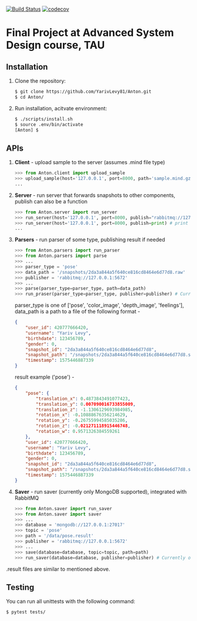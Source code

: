 [![Build Status](https://travis-ci.org/YarivLevy81/Anthon.svg?branch=master)](https://travis-ci.org/github/YarivLevy81/Anthon)
[![codecov](https://codecov.io/gh/YarivLevy81/Anthon/branch/master/graph/badge.svg)](https://codecov.io/gh/YarivLevy81/Anthon)

# Final Project at Advanced System Design course, TAU

## Installation

1. Clone the repository:

    ```sh
    $ git clone https://github.com/YarivLevy81/Anton.git
    $ cd Anton/
    ```

2. Run installation, acitvate environment:

    ```sh
    $ ./scripts/install.sh
    $ source .env/bin/activate
    [Anton] $
    ```

## APIs

1. **Client** - upload sample to the server (assumes .mind file type)
    ```python
    >>> from Anton.client import upload_sample
    >>> upload_sample(host='127.0.0.1', port=8000, path='sample.mind.gzip')
    ...
    ```
2. **Server** - run server that forwards snapshots to other components,
   publish can also be a function
     ```python
    >>> from Anton.server import run_server
    >>> run_server(host='127.0.0.1', port=8000, publish="rabbitmq://127.0.0.1:5672") # publish to RabbitMQ
    >>> run_server(host='127.0.0.1', port=8000, publish=print) # print the message
    ...
    ```
3. **Parsers** - run parser of some type, publishing result if needed
    ```python
    >>> from Anton.parsers import run_parser
    >>> from Anton.parsers import parse
    >>> ...
    >>> parser_type = 'pose'
    >>> data_path = '/snapshots/2da3a844a5f640ce816cd8464e6d77d8.raw'
    >>> publisher = 'rabbitmq://127.0.0.1:5672'
    >>> ...
    >>> parse(parser_type=parser_type, path=data_path)
    >>> run_praser(parser_type=parser_type, publisher=publisher) # Currently only RabbitMQ publisher is supported
    ```
    parser_type is one of ['pose', 'color_image', 'depth_image', 'feelings'], data_path is a path to a file of the following format - 
    ```json
    {
        "user_id": 420777666420, 
        "username": "Yariv Levy", 
        "birthdate": 123456789, 
        "gender": 0, 
        "snapshot_id": "2da3a844a5f640ce816cd8464e6d77d8", 
        "snapshot_path": "/snapshots/2da3a844a5f640ce816cd8464e6d77d8.snp", 
        "timestamp": 1575446887339
    }
    ```
    result example ('pose') - 
    ```json
    {
        "pose": {
            "translation_x": 0.4873843491077423, 
            "translation_y": 0.007090016733855009, 
            "translation_z": -1.1306129693984985, 
            "rotation_x": -0.10888676356214629, 
            "rotation_y": -0.26755994585035286, 
            "rotation_z": -0.021271118915446748, 
            "rotation_w": 0.9571326384559261
        }, 
        "user_id": 420777666420, 
        "username": "Yariv Levy", 
        "birthdate": 123456789, 
        "gender": 0, 
        "snapshot_id": "2da3a844a5f640ce816cd8464e6d77d8", 
        "snapshot_path": "/snapshots/2da3a844a5f640ce816cd8464e6d77d8.snp", 
        "timestamp": 1575446887339
    }

    ```
4. **Saver** - run saver (currently only MongoDB supported), integrated with RabbitMQ
    ```python
    >>> from Anton.saver import run_saver
    >>> from Anton.saver import saver
    >>> ...
    >>> database = 'mongodb://127.0.0.1:27017'
    >>> topic = 'pose'
    >>> path = '/data/pose.result'
    >>> publisher = 'rabbitmq://127.0.0.1:5672'
    >>> ...
    >>> save(database=database, topic=topic, path=path)
    >>> run_saver(database=database, publisher=publisher) # Currently only MongoDB (database), RabbitMQ (publisher) are supported
.result files are similar to mentioned above. 
    
## Testing

You can run all unittests with the following command:
```sh
$ pytest tests/
```
